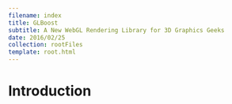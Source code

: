 ```yaml
---
filename: index
title: GLBoost
subtitle: A New WebGL Rendering Library for 3D Graphics Geeks
date: 2016/02/25
collection: rootFiles
template: root.html
---
```


# Introduction
